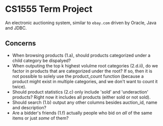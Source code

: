 # CS1555 Term Project

An electronic auctioning system, similar to `ebay.com` driven by Oracle, Java and JDBC.

## Concerns

* When browsing products (1.a), should products categorized under a child category be dispalyed?
* When outputing the top k highest volulme root categories (2.d.ii), do we factor in products that are categorized under the root? If so, then it is not possible to solely use the product_count function (because a product might exist in multiple categories, and we don't want to count it twice).
* Should product statistics (2.c) only include 'sold' and 'underaction' products? Right now it includes all products (either sold or not sold).
* Should search (1.b) output any other columns besides auction_id, name and description?
* Are a bidder's friends (1.f) actually people who bid on _all_ of the same items or just _some_ of them?
